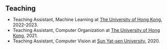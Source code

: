 <h2 style="margin: 60px 0px 10px;">Teaching</h2>

<ul>
  <li>
    Teaching Assistant, Machine Learning at <a href="https://hku.hk/">The University of Hong Kong</a>, 2022-2023.
  </li>
  <li>
    Teaching Assistant, Computer Organization at <a href="https://hku.hk/">The University of Hong Kong</a>, 2021.
  </li>
  <li>
    Teaching Assistant, Computer Vision at <a href="https://www.sysu.edu.cn/">Sun Yat-sen University</a>, 2020.
  </li>
</ul>